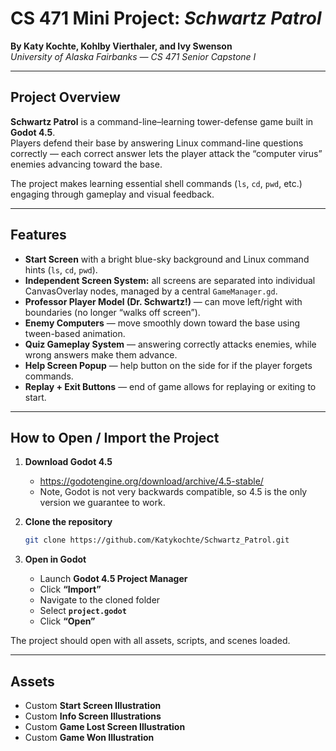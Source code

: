 
# CS 471 Mini Project: *Schwartz Patrol*

**By Katy Kochte, Kohlby Vierthaler, and Ivy Swenson**  
*University of Alaska Fairbanks — CS 471 Senior Capstone I*

---

## Project Overview
**Schwartz Patrol** is a command-line–learning tower-defense game built in **Godot 4.5**.  
Players defend their base by answering Linux command-line questions correctly — each correct answer lets the player attack the “computer virus” enemies advancing toward the base.

The project makes learning essential shell commands (`ls`, `cd`, `pwd`, etc.) engaging through gameplay and visual feedback.

---

## Features
-  **Start Screen** with a bright blue-sky background and Linux command hints (`ls`, `cd`, `pwd`).  
-  **Independent Screen System:** all screens are separated into individual CanvasOverlay nodes, managed by a central `GameManager.gd`.   
-  **Professor Player Model (Dr. Schwartz!)** — can move left/right with boundaries (no longer “walks off screen”).  
-  **Enemy Computers** — move smoothly down toward the base using tween-based animation.  
-  **Quiz Gameplay System** — answering correctly attacks enemies, while wrong answers make them advance.
-  **Help Screen Popup** — help button on the side for if the player forgets commands.
-  **Replay + Exit Buttons** — end of game allows for replaying or exiting to start.

---

## How to Open / Import the Project

1. **Download Godot 4.5**
   * https://godotengine.org/download/archive/4.5-stable/
   * Note, Godot is not very backwards compatible, so 4.5 is the only version we guarantee to work.

2. **Clone the repository**
   ```bash
   git clone https://github.com/Katykochte/Schwartz_Patrol.git
   
3. **Open in Godot**

   * Launch **Godot 4.5 Project Manager**
   * Click **“Import”**
   * Navigate to the cloned folder
   * Select **`project.godot`**
   * Click **“Open”**

The project should open with all assets, scripts, and scenes loaded.

---

## Assets

* Custom **Start Screen Illustration** 
* Custom **Info Screen Illustrations**
* Custom **Game Lost Screen Illustration**
* Custom **Game Won Illustration** 
  


